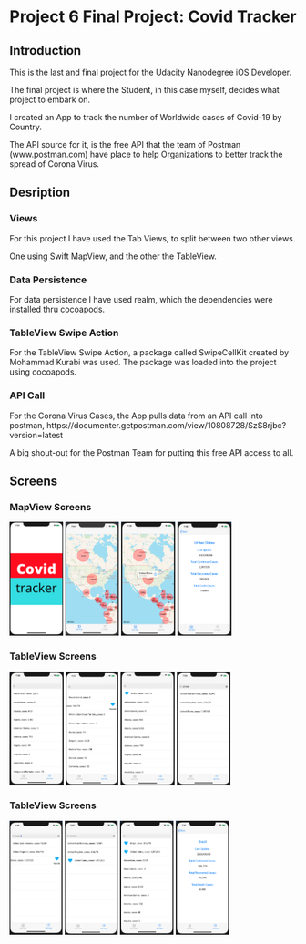 <h1>Project 6 Final Project: Covid Tracker</h1>

<h2>Introduction</h2>
<p>This is the last and final project for the Udacity Nanodegree iOS Developer.</p>
<p>The final project is where the Student, in this case myself, decides what project to embark on.</p>
<p>I created an App to track the number of Worldwide cases of Covid-19 by Country.</p>
<p>The API source for it, is the free API that the team of Postman (www.postman.com) have place to help Organizations to better track the spread of Corona Virus.</p>

<h2>Desription</h2>
<h3>Views</h3>
<p>For this project I have used the Tab Views, to split between two other views.</p>
<p>One using Swift MapView, and the other the TableView.</p>

<h3>Data Persistence</h3>
<p>For data persistence I have used realm, which the dependencies were installed thru cocoapods.</p>

<h3>TableView Swipe Action</h3>
<p>For the TableView Swipe Action, a package called SwipeCellKit created by Mohammad Kurabi was used. The package was loaded into the project using cocoapods.</p>

<h3>API Call</h3>
<p>For the Corona Virus Cases, the App pulls data from an API call into postman, https://documenter.getpostman.com/view/10808728/SzS8rjbc?version=latest</p>
<p>A big shout-out for the Postman Team for putting this free API access to all.</p>

<h2>Screens</h2>
<h3>MapView Screens</h3>
<div>
  <img src="AppScreenShots/SplashScreen1.png" height="200">
  <img src="AppScreenShots/MapScreen2.png" height="200">
  <img src="AppScreenShots/MapScreen3.png" height="200">
  <img src="AppScreenShots/MapScreen4.png" height="200">
</div>

<h3>TableView Screens</h3>
<div>
  <img src="AppScreenShots/TableView5.png" height="200">
  <img src="AppScreenShots/TableView6.png" height="200">
  <img src="AppScreenShots/TableView7.png" height="200">
  <img src="AppScreenShots/TableView8.png" height="200">
</div>

<h3>TableView Screens</h3>
<div>
  <img src="AppScreenShots/TableView9.png" height="200">
  <img src="AppScreenShots/TableView10.png" height="200">
  <img src="AppScreenShots/TableView11.png" height="200">
  <img src="AppScreenShots/TableView12.png" height="200">
</div>
